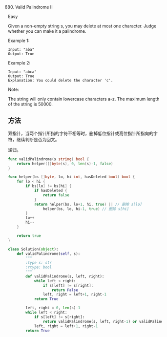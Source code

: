 680. Valid Palindrome II



Easy


Given a non-empty string s, you may delete at most one character. Judge whether you can make it a palindrome.

Example 1:
```
Input: "aba"
Output: True
```

Example 2:
```
Input: "abca"
Output: True
Explanation: You could delete the character 'c'.
```

Note:

The string will only contain lowercase characters a-z. The maximum length of the string is 50000.

## 方法

双指针，当两个指针所指的字符不相等时，删掉低位指针或高位指针所指向的字符，继续判断是否为回文。

递归。




```go
func validPalindrome(s string) bool {
	return helper([]byte(s), 0, len(s)-1, false)
}

func helper(bs []byte, lo, hi int, hasDeleted bool) bool {
	for lo < hi {
		if bs[lo] != bs[hi] {
			if hasDeleted {
				return false
			}
			return helper(bs, lo+1, hi, true) || // 删除 s[lo]
				helper(bs, lo, hi-1, true) // 删除 s[hi]
		}
		lo++
		hi--
	}

	return true
}
```





```python
class Solution(object):
    def validPalindrome(self, s):
        """
        :type s: str
        :rtype: bool
        """
        def validPalindrome(s, left, right):
            while left < right:
                if s[left] != s[right]:
                    return False
                left, right = left+1, right-1
            return True

        left, right = 0, len(s)-1
        while left < right:
            if s[left] != s[right]:
                return validPalindrome(s, left, right-1) or validPalindrome(s, left+1, right)
            left, right = left+1, right-1
        return True

```